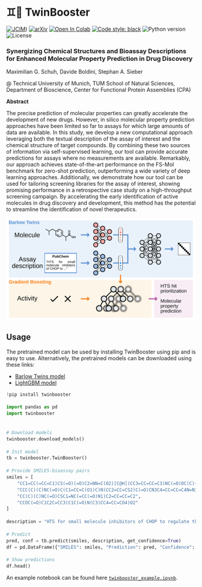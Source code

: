 # :gemini::rocket: TwinBooster

[![JCIM](https://img.shields.io/badge/JCIM-b61e1e.svg)](https://doi.org/10.1021/acs.jcim.4c00765)) 
[![arXiv](https://img.shields.io/badge/arXiv-2401.04478-b31b1b.svg)](https://arxiv.org/abs/2401.04478)
[![Open In Colab](https://colab.research.google.com/assets/colab-badge.svg)](https://colab.research.google.com/github/maxischuh/TwinBooster/blob/main/twinbooster_example.ipynb)
[![Code style: black](https://img.shields.io/badge/code%20style-black-000000.svg)](https://github.com/psf/black)
![Python version](https://img.shields.io/badge/python-v.3.8-blue)
![License](https://img.shields.io/badge/license-MIT-orange)

### Synergizing Chemical Structures and Bioassay Descriptions for Enhanced Molecular Property Prediction in Drug Discovery

Maximilian G. Schuh, Davide Boldini, Stephan A. Sieber

@ Technical University of Munich, TUM School of Natural Sciences, Department of Bioscience, Center for Functional Protein Assemblies (CPA)

**Abstract**

The precise prediction of molecular properties can greatly accelerate the development of new drugs. However, in silico molecular property prediction approaches have been limited so far to assays for which large amounts of data are available. In this study, we develop a new computational approach leveraging both the textual description of the assay of interest and the chemical structure of target compounds. By combining these two sources of information via self-supervised learning, our tool can provide accurate predictions for assays where no measurements are available. Remarkably, our approach achieves state-of-the-art performance on the FS-Mol benchmark for zero-shot prediction, outperforming a wide variety of deep learning approaches. Additionally, we demonstrate how our tool can be used for tailoring screening libraries for the assay of interest, showing promising performance in a retrospective case study on a high-throughput screening campaign. By accelerating the early identification of active molecules in drug discovery and development, this method has the potential to streamline the identification of novel therapeutics.

![Graphical abstract](toc.svg)

## Usage

The pretrained model can be used by installing TwinBooster using pip and is easy to use.
Alternatively, the pretrained models can be downloaded using these links:

- [Barlow Twins model](https://syncandshare.lrz.de/getlink/fiADekHXeowm6nLF26FF3G/bt_model.tar.xz)
- [LightGBM model](https://syncandshare.lrz.de/getlink/fiqhascTvBGiMq7hNu3PK/lgbm_model.tar.xz)


```python
!pip install twinbooster

import pandas as pd
import twinbooster


# Download models
twinbooster.download_models()

# Init model
tb = twinbooster.TwinBooster()

# Provide SMILES-bioassay pairs
smiles = [
    "CC1=CC(=CC=C1)CS(=O)(=O)C2=NN=C(O2)[C@H](CC3=CC=CC=C3)NC(=O)OC(C)(C)C",
    "CCC(C)(C)NC(=O)C(C1=CC=C(O1)C)N(CC2=CC=CS2)C(=O)CN3C4=CC=CC=C4N=N3",
    "CC(C)(C)NC(=O)CSC1=NC(=CC(=O)N1)C2=CC=CC=C2",
    "CCOC(=O)C1C2C=CC3(C1C(=O)N(C3)CC4=CC=CO4)O2"
]

description = "HTS for small molecule inhibitors of CHOP to regulate the unfolded protein response to ER stress. Many genetic and environmental diseases result from defective protein folding within the secretory pathway so that aberrantly folded proteins are recognized by the cellular surveillance system and retained within the endoplasmic reticulum (ER). Under conditions of malfolded protein accumulation, the cell activates the Unfolded Protein Response (UPR) to clear the malfolded proteins, and if unsuccessful, initiates a cell death response. Preliminary studies have shown that CHOP is a crucial factor in the apoptotic arm of the UPR; XBP1 activates genes encoding ER protein chaperones and thereby mediates the adaptive UPR response to increase clearance of malfolded proteins. Inhibition of CHOP is hypothesized to enhance survival by preventing UPR programmed cell death. There are currently no known small molecule CHOP inhibitors either for laboratory or clinical use."

# Predict
pred, conf = tb.predict(smiles, description, get_confidence=True)
df = pd.DataFrame({"SMILES": smiles, "Prediction": pred, "Confidence": conf})

# Show predictions
df.head()

```

An example notebook can be found here [`twinbooster_example.ipynb`](./twinbooster_example.ipynb).
